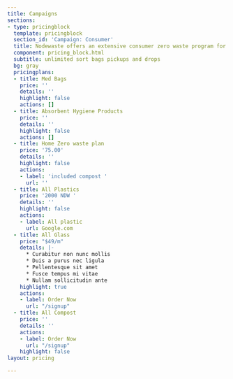 ```yaml
---
title: Campaigns
sections:
- type: pricingblock
  template: pricingblock
  section_id: 'Campaign: Consumer'
  title: Nodewaste offers an extensive consumer zero waste program for all your needs
  component: pricing_block.html
  subtitle: unlimited sort bags pickups and drops
  bg: gray
  pricingplans:
  - title: Med Bags
    price: ''
    details: ''
    highlight: false
    actions: []
  - title: Absorbent Hygiene Products
    price: ''
    details: ''
    highlight: false
    actions: []
  - title: Home Zero waste plan
    price: '75.00'
    details: ''
    highlight: false
    actions:
    - label: 'included compost '
      url: ''
  - title: All Plastics
    price: '2000 NDW '
    details: ''
    highlight: false
    actions:
    - label: All plastic
      url: Google.com
  - title: All Glass
    price: "$49/m"
    details: |-
      * Curabitur non nunc mollis
      * Duis a purus nec ligula
      * Pellentesque sit amet
      * Fusce tempus mi vitae
      * Nullam sollicitudin ante
    highlight: true
    actions:
    - label: Order Now
      url: "/signup"
  - title: All Compost
    price: ''
    details: ''
    actions:
    - label: Order Now
      url: "/signup"
    highlight: false
layout: pricing

---
```


